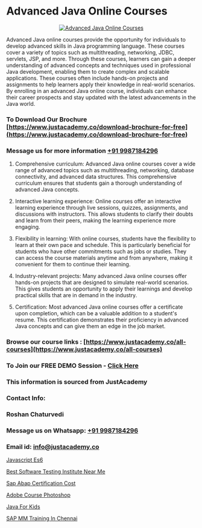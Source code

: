 # Advanced Java Online Courses

<p align="center">
  <a href="https://justacademy.co/course-detail/core-java-training">
    <img src="https://justacademy.co/storage2/course_image/1677245426_course_image.webp" alt="Advanced Java Online Courses">
  </a>
</p>


Advanced Java online courses provide the opportunity for individuals to develop advanced skills in Java programming language. These courses cover a variety of topics such as multithreading, networking, JDBC, servlets, JSP, and more. Through these courses, learners can gain a deeper understanding of advanced concepts and techniques used in professional Java development, enabling them to create complex and scalable applications. These courses often include hands-on projects and assignments to help learners apply their knowledge in real-world scenarios. By enrolling in an advanced Java online course, individuals can enhance their career prospects and stay updated with the latest advancements in the Java world.
### To Download Our Brochure [https://www.justacademy.co/download-brochure-for-free](https://www.justacademy.co/download-brochure-for-free)
### Message us for more information [+91 9987184296](https://api.whatsapp.com/send?phone=919987184296)
1) Comprehensive curriculum: Advanced Java online courses cover a wide range of advanced topics such as multithreading, networking, database connectivity, and advanced data structures. This comprehensive curriculum ensures that students gain a thorough understanding of advanced Java concepts.

2) Interactive learning experience: Online courses offer an interactive learning experience through live sessions, quizzes, assignments, and discussions with instructors. This allows students to clarify their doubts and learn from their peers, making the learning experience more engaging.

3) Flexibility in learning: With online courses, students have the flexibility to learn at their own pace and schedule. This is particularly beneficial for students who have other commitments such as jobs or studies. They can access the course materials anytime and from anywhere, making it convenient for them to continue their learning.

4) Industry-relevant projects: Many advanced Java online courses offer hands-on projects that are designed to simulate real-world scenarios. This gives students an opportunity to apply their learnings and develop practical skills that are in demand in the industry.

5) Certification: Most advanced Java online courses offer a certificate upon completion, which can be a valuable addition to a student's resume. This certification demonstrates their proficiency in advanced Java concepts and can give them an edge in the job market.

### Browse our course links : [https://www.justacademy.co/all-courses](https://www.justacademy.co/all-courses) 
### To Join our FREE DEMO Session - [Click Here](https://www.justacademy.co/register-for-course-demo)


### This information is sourced from JustAcademy
### Contact Info:
### Roshan Chaturvedi
### Message us on Whatsapp: [+91 9987184296](https://api.whatsapp.com/send?phone=919987184296)
### Email id: [info@justacademy.co](mailto:info@justacademy.co)
                
[Javascript Es6](https://www.linkedin.com/pulse/javascript-es6-justacademy-thane-qwlkc?trackingId=Tdhs9HSi5G4hrdjDaiuQzw%3D%3D&lipi=urn%3Ali%3Apage%3Ad_flagship3_company_admin%3Bs5%2FTwm7dQuuyZG7uExGaaQ%3D%3D)

[Best Software Testing Institute Near Me](https://www.linkedin.com/pulse/best-software-testing-institute-near-me-justacademy-beangaluru-vwpnc?trackingId=%2FQ0Xs9YPaO9ED2j%2F3%2FHxQw%3D%3D&lipi=urn%3Ali%3Apage%3Ad_flagship3_company_admin%3BV%2FJdwEmZTiK5hNIeM20IVA%3D%3D)

[Sap Abap Certification Cost](https://medium.com/@kamblerajas684/sap-abap-certification-cost-061ffc7d1f96)

[Adobe Course Photoshop](https://medium.com/@surajvaishnav5015/adobe-course-photoshop-5e7785c0d70c)

[Java For Kids](https://justacademyin.github.io/justacademy/java-for-kids)

[SAP MM Training In Chennai](https://justacademyin.github.io/Articles/SAP-MM-Training-In-Chennai)

